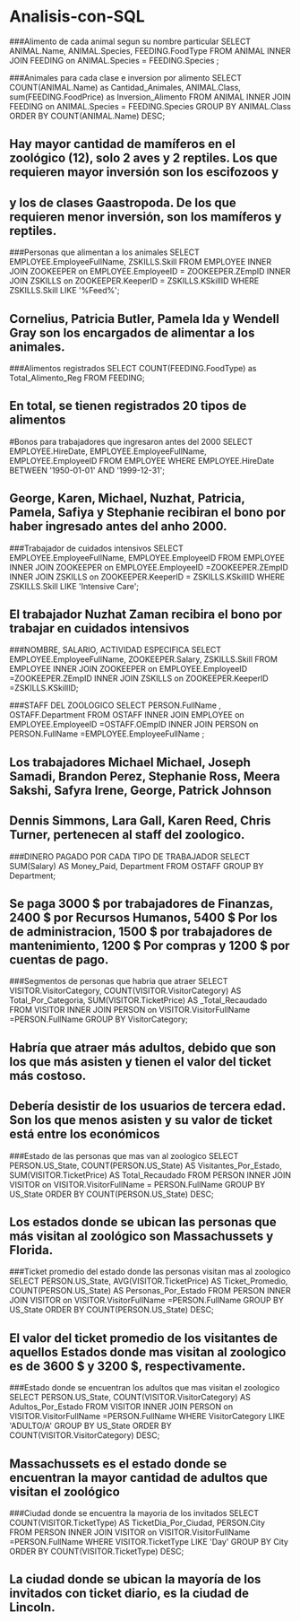 # Analisis-con-SQL

###Alimento de cada animal segun su nombre particular
SELECT ANIMAL.Name, ANIMAL.Species, FEEDING.FoodType 
FROM ANIMAL INNER JOIN FEEDING 
on ANIMAL.Species = FEEDING.Species
;

###Animales para cada clase e inversion por alimento
SELECT COUNT(ANIMAL.Name) as Cantidad_Animales, ANIMAL.Class, sum(FEEDING.FoodPrice) as Inversion_Alimento 
FROM ANIMAL INNER JOIN FEEDING 
on ANIMAL.Species = FEEDING.Species
GROUP BY ANIMAL.Class
ORDER BY COUNT(ANIMAL.Name) DESC;

## Hay mayor cantidad de mamíferos en el zoológico (12), solo 2 aves y 2 reptiles. Los que requieren mayor inversión son los escifozoos y
## y los de clases Gaastropoda. De los que requieren menor inversión, son los mamíferos y reptiles.

###Personas que alimentan a los animales
SELECT EMPLOYEE.EmployeeFullName, ZSKILLS.Skill
FROM EMPLOYEE INNER JOIN ZOOKEEPER 
on EMPLOYEE.EmployeeID = ZOOKEEPER.ZEmpID
INNER JOIN ZSKILLS 
on ZOOKEEPER.KeeperID = ZSKILLS.KSkillID
WHERE ZSKILLS.Skill LIKE '%Feed%';

## Cornelius, Patricia Butler, Pamela Ida y Wendell Gray son los encargados de alimentar a los animales. 

###Alimentos registrados
SELECT COUNT(FEEDING.FoodType) as Total_Alimento_Reg
FROM FEEDING;
## En total, se tienen registrados 20 tipos de alimentos

#Bonos para trabajadores que ingresaron antes del 2000
SELECT EMPLOYEE.HireDate, EMPLOYEE.EmployeeFullName, EMPLOYEE.EmployeeID 
FROM EMPLOYEE 
WHERE EMPLOYEE.HireDate BETWEEN '1950-01-01' AND '1999-12-31';
## George, Karen, Michael, Nuzhat, Patricia, Pamela, Safiya y Stephanie recibiran el bono por haber ingresado antes del anho 2000.

###Trabajador de cuidados intensivos
SELECT EMPLOYEE.EmployeeFullName, EMPLOYEE.EmployeeID 
FROM EMPLOYEE INNER JOIN ZOOKEEPER 
on EMPLOYEE.EmployeeID =ZOOKEEPER.ZEmpID 
INNER JOIN ZSKILLS 
on ZOOKEEPER.KeeperID = ZSKILLS.KSkillID 
WHERE ZSKILLS.Skill LIKE 'Intensive Care';
## El trabajador Nuzhat Zaman recibira el bono por trabajar en cuidados intensivos


###NOMBRE, SALARIO, ACTIVIDAD ESPECIFICA
SELECT EMPLOYEE.EmployeeFullName, ZOOKEEPER.Salary, ZSKILLS.Skill 
FROM EMPLOYEE INNER JOIN ZOOKEEPER 
on EMPLOYEE.EmployeeID =ZOOKEEPER.ZEmpID 
INNER JOIN ZSKILLS 
on ZOOKEEPER.KeeperID =ZSKILLS.KSkillID;


###STAFF DEL ZOOLOGICO
SELECT PERSON.FullName , OSTAFF.Department 
FROM OSTAFF INNER JOIN EMPLOYEE 
on EMPLOYEE.EmployeeID =OSTAFF.OEmpID
INNER JOIN PERSON
on PERSON.FullName =EMPLOYEE.EmployeeFullName ;
## Los trabajadores Michael Michael, Joseph Samadi, Brandon Perez, Stephanie Ross, Meera Sakshi, Safyra Irene, George, Patrick Johnson
## Dennis Simmons, Lara Gall, Karen Reed, Chris Turner, pertenecen al staff del zoologico.

###DINERO PAGADO POR CADA TIPO DE TRABAJADOR
SELECT SUM(Salary) AS Money_Paid, Department
FROM OSTAFF 
GROUP BY Department;
## Se paga 3000 $ por trabajadores de Finanzas, 2400 $ por Recursos Humanos, 5400 $ Por los de administracion, 1500 $ por trabajadores de mantenimiento, 1200 $ Por compras y 1200 $ por cuentas de pago.

###Segmentos de personas que habria que atraer
SELECT VISITOR.VisitorCategory, COUNT(VISITOR.VisitorCategory) AS Total_Por_Categoria,
SUM(VISITOR.TicketPrice) AS _Total_Recaudado
FROM VISITOR INNER JOIN PERSON
on VISITOR.VisitorFullName =PERSON.FullName
GROUP BY VisitorCategory;
## Habría que atraer más adultos, debido que son los que más asisten y tienen el valor del ticket más costoso.
## Debería desistir de los usuarios de tercera edad. Son los que menos asisten y su valor de ticket está entre los económicos

###Estado de las personas que mas van al zoologico
SELECT PERSON.US_State, COUNT(PERSON.US_State) AS Visitantes_Por_Estado, SUM(VISITOR.TicketPrice) AS Total_Recaudado
FROM PERSON INNER JOIN VISITOR 
on VISITOR.VisitorFullName = PERSON.FullName 
GROUP BY US_State
ORDER BY COUNT(PERSON.US_State) DESC;
## Los estados donde se ubican las personas que más visitan al zoológico son Massachussets y Florida.

###Ticket promedio del estado donde las personas visitan mas al zoologico
SELECT  PERSON.US_State, AVG(VISITOR.TicketPrice) AS Ticket_Promedio, COUNT(PERSON.US_State) AS Personas_Por_Estado
FROM PERSON INNER JOIN VISITOR 
on VISITOR.VisitorFullName =PERSON.FullName 
GROUP BY US_State
ORDER BY COUNT(PERSON.US_State) DESC;
## El valor del ticket promedio de los visitantes de aquellos Estados donde mas visitan al zoologico es de 3600 $ y 3200 $, respectivamente.

###Estado donde se encuentran los adultos que mas visitan el zoologico
SELECT PERSON.US_State, COUNT(VISITOR.VisitorCategory) AS Adultos_Por_Estado
FROM VISITOR INNER JOIN PERSON 
on VISITOR.VisitorFullName =PERSON.FullName 
WHERE VisitorCategory LIKE 'ADULTO/A'
GROUP BY US_State
ORDER BY COUNT(VISITOR.VisitorCategory) DESC;
## Massachussets es el estado donde se encuentran la mayor cantidad de adultos que visitan el zoológico

###Ciudad donde se encuentra la mayoria de los invitados
SELECT COUNT(VISITOR.TicketType) AS TicketDia_Por_Ciudad, PERSON.City  
FROM PERSON INNER JOIN VISITOR 
on VISITOR.VisitorFullName =PERSON.FullName 
WHERE VISITOR.TicketType LIKE 'Day'
GROUP BY City
ORDER BY COUNT(VISITOR.TicketType) DESC;
## La ciudad donde se ubican la mayoría de los invitados con ticket diario, es la ciudad de Lincoln.